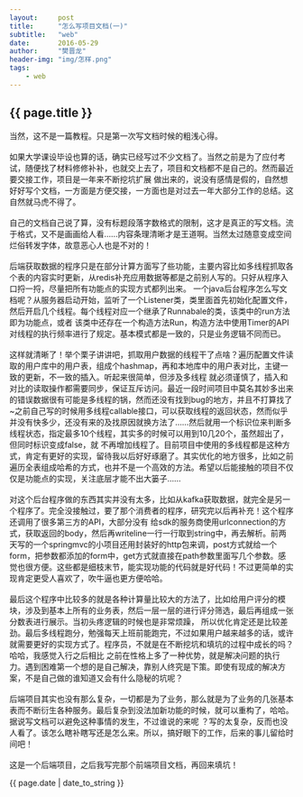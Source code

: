 ```yaml
---
layout:     post
title:      "怎么写项目文档(一)"
subtitle:   "web"
date:       2016-05-29
author:     "樊晋龙"
header-img: "img/怎样.png"
tags:
    - web
---
```


<h2>{{ page.title }}</h2>

当然，这不是一篇教程。只是第一次写文档时候的粗浅心得。<br><br>
如果大学课设毕设也算的话，确实已经写过不少文档了。当然之前是为了应付考试，随便找了材料修修补补，也就交上去了，项目和文档都不是自己的。然而最近要交接工作，项目是一年来不断挖坑扩展
做出来的，说没有感情是假的，自然想好好写个文档，一方面是方便交接，一方面也是对过去一年大部分工作的总结。这自然就马虎不得了。<br><br>
自己的文档自己说了算，没有标题段落字数格式的限制，这才是真正的写文档。流于格式，又不是画画给人看……内容条理清晰才是王道啊。当然太过随意变成空间烂俗转发字体，故意恶心人也是不对的！<br><br>
后端获取数据的程序只是在部分计算方面写了些功能，主要内容比如多线程抓取各个表的内容实时更新，从redis补充应用数据等都是之前别人写的。只好从程序入口捋一捋，尽量把所有功能点的实现方式都列出来。
一个java后台程序怎么写文档呢？从服务器启动开始，监听了一个Listener类，类里面首先初始化配置文件，然后开启几个线程。每个线程对应一个继承了Runnabale的类，该类中的run方法即为功能点，或者
该类中还存在一个构造方法Run，构造方法中使用Timer的API对线程的执行频率进行了规定。基本模式都是一致的，只是业务逻辑不同而已。<br><br>
这样就清晰了！举个栗子讲讲吧，抓取用户数据的线程干了点啥？遍历配置文件读取的用户库中的用户表，组成个hashmap，再和本地库中的用户表对比，主键一致的更新，不一致的插入。听起来很简单，但涉及多线程
就必须谨慎了，插入和对比的读取操作都需要同步，保证互斥访问。最近一段时间项目中莫名其妙多出来的错误数据很有可能是多线程的锅，然而还没有找到bug的地方，并且不打算找了~之前自己写的时候用多线程callable接口，可以获取线程的返回状态，然而似乎并没有快多少，还没有来的及找原因就换方法了……然后就用一个标识位来判断多线程状态，指定最多10个线程，其实多的时候可以用到10几20个，虽然超出了，但同时标识变成false，就
不再增加线程了。目前项目中使用的多线程都是这种方式，肯定有更好的实现，留待我以后好好琢磨了。其实优化的地方很多，比如之前遍历全表组成哈希的方式，也并不是一个高效的方法。希望以后能接触的项目不仅仅是功能点的实现，关注底层才能不出大篓子……<br><br>
对这个后台程序做的东西其实并没有太多，比如从kafka获取数据，就完全是另一个程序了。完全没接触过，要了那个消费者的程序，研究完以后再补充！这个程序还调用了很多第三方的API，大部分没有
给sdk的服务商使用urlconnection的方式，获取返回的body，然后再writeline一行一行取到string中，再去解析。前两天写的一个springmvc的小项目还用封装好的http包来调，post方式就给一个form，把参数都添加的form中，get方式就直接在path参数里面写几个参数。感觉也很方便。这些都是细枝末节，能实现功能的代码就是好代码！不过更简单的实现肯定更受人喜欢了，吹牛逼也更方便哈哈。<br><br>
最后这个程序中比较多的就是各种计算量比较大的方法了，比如给用户评分的模块，涉及到基本上所有的业务表，然后一层一层的进行评分筛选，最后再组成一张分数表进行展示。当初头疼逻辑的时候也是非常烦躁，
所以优化肯定还是比较差劲。最后多线程跑分，勉强每天上班前能跑完，不过如果用户越来越多的话，或许就需要更好的实现方式了。程序员，不就是在不断挖坑和填坑的过程中成长的吗？哈哈，我感觉入行之后相比
之前在性格上多了一种优势，就是解决问题的执行力。遇到困难第一个想的是自己解决，靠别人终究是下策。即使有现成的解决方案，不是自己做的谁知道又会有什么隐秘的坑呢？<br><br>
后端项目其实也没有那么复杂，一切都是为了业务，那么就是为了业务的几张基本表而不断衍生各种服务。最后复杂到没法加新功能的时候，就可以重构了，哈哈。据说写文档可以避免这种事情的发生，不过谁说的来呢
？写的太复杂，反而也没人看了。该怎么瞎补瞎写还是怎么来。所以，搞好眼下的工作，后来的事儿留给时间吧！<br><br>
这是一个后端项目，之后我写完那个前端项目文档，再回来填坑！







<p>{{ page.date | date_to_string }}</p>